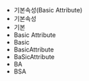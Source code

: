 -  기본속성(Basic Attribute)
-  기본속성
-  기본
-  Basic Attribute
-  Basic
-  BasicAttribute
-  BaSicAttribute
-  BA
-  BSA